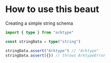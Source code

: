 # How to use this beaut

Creating a simple string schema

```ts
import { type } from "arktype"

const stringData = type("string")

stringData.assert("Arktype") // "Arktype"
stringData.assert({}) // throws ArktypeError
```
